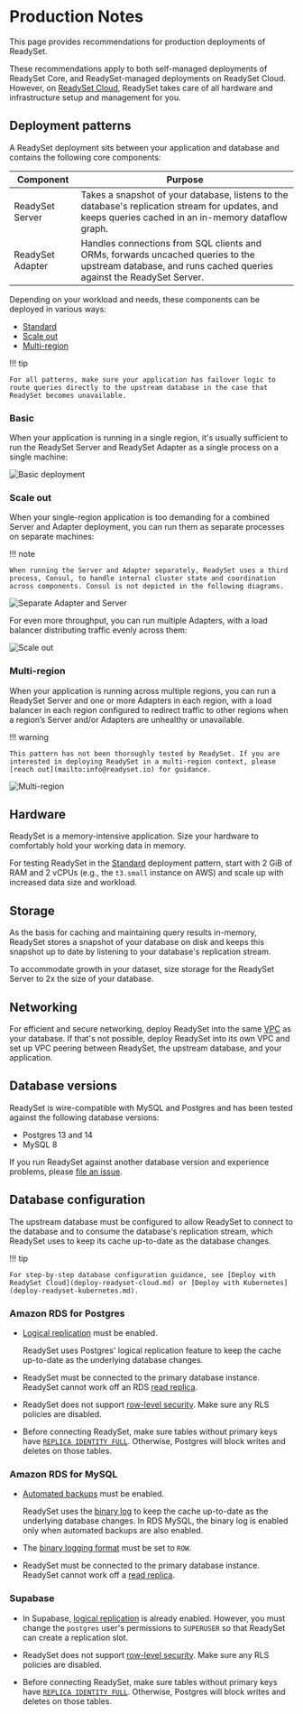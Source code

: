 # Production Notes

This page provides recommendations for production deployments of ReadySet.

These recommendations apply to both self-managed deployments of ReadySet Core, and ReadySet-managed deployments on ReadySet Cloud. However, on [ReadySet Cloud](deploy-readyset-cloud.md), ReadySet takes care of all hardware and infrastructure setup and management for you.

## Deployment patterns

A ReadySet deployment sits between your application and database and contains the following core components:

| Component | Purpose |
|-----------|---------|
| ReadySet Server | Takes a snapshot of your database, listens to the database's replication stream for updates, and keeps queries cached in an in-memory dataflow graph. |
| ReadySet Adapter | Handles connections from SQL clients and ORMs, forwards uncached queries to the upstream database, and runs cached queries against the ReadySet Server.

Depending on your workload and needs, these components can be deployed in various ways:

- [Standard](#standard)
- [Scale out](#scale-out)
- [Multi-region](#multi-region)

!!! tip

    For all patterns, make sure your application has failover logic to route queries directly to the upstream database in the case that ReadySet becomes unavailable.

### Basic

When your application is running in a single region, it's usually sufficient to run the ReadySet Server and ReadySet Adapter as a single process on a single machine:

![Basic deployment](../assets/deployment-pattern-basic.png)

### Scale out

When your single-region application is too demanding for a combined Server and Adapter deployment, you can run them as separate processes on separate machines:

!!! note

    When running the Server and Adapter separately, ReadySet uses a third process, Consul, to handle internal cluster state and coordination across components. Consul is not depicted in the following diagrams.

![Separate Adapter and Server](../assets/deployment-pattern-separate-adapter-server.png)

For even more throughput, you can run multiple Adapters, with a load balancer distributing traffic evenly across them:

![Scale out](../assets/deployment-pattern-scale-out.png)

### Multi-region

When your application is running across multiple regions, you can run a ReadySet Server and one or more Adapters in each region, with a load balancer in each region configured to redirect traffic to other regions when a region’s Server and/or Adapters are unhealthy or unavailable.

!!! warning

    This pattern has not been thoroughly tested by ReadySet. If you are interested in deploying ReadySet in a multi-region context, please [reach out](mailto:info@readyset.io) for guidance.

![Multi-region](../assets/deployment-pattern-multi-server.png)

## Hardware

ReadySet is a memory-intensive application. Size your hardware to comfortably hold your working data in memory.

For testing ReadySet in the [Standard](#standard) deployment pattern, start with 2 GiB of RAM and 2 vCPUs (e.g., the `t3.small` instance on AWS) and scale up with increased data size and workload.

## Storage

As the basis for caching and maintaining query results in-memory, ReadySet stores a snapshot of your database on disk and keeps this snapshot up to date by listening to your database's replication stream.

To accommodate growth in your dataset, size storage for the ReadySet Server to 2x the size of your database.

## Networking

For efficient and secure networking, deploy ReadySet into the same [VPC](https://en.wikipedia.org/wiki/Virtual_private_cloud) as your database. If that's not possible, deploy ReadySet into its own VPC and set up VPC peering between ReadySet, the upstream database, and your application.

## Database versions

ReadySet is wire-compatible with MySQL and Postgres and has been tested against the following database versions:

- Postgres 13 and 14
- MySQL 8

If you run ReadySet against another database version and experience problems, please [file an issue](https://github.com/readysettech/readyset/issues/new/choose).

## Database configuration

The upstream database must be configured to allow ReadySet to connect to the database and to consume the database's replication stream, which ReadySet uses to keep its cache up-to-date as the database changes.

!!! tip

    For step-by-step database configuration guidance, see [Deploy with ReadySet Cloud](deploy-readyset-cloud.md) or [Deploy with Kubernetes](deploy-readyset-kubernetes.md).

### Amazon RDS for Postgres

- [Logical replication](https://www.postgresql.org/docs/current/logical-replication.html) must be enabled.

    ReadySet uses Postgres' logical replication feature to keep the cache up-to-date as the underlying database changes.

- ReadySet must be connected to the primary database instance. ReadySet cannot work off an RDS [read replica](https://docs.aws.amazon.com/AmazonRDS/latest/UserGuide/USER_ReadRepl.html).  

- ReadySet does not support [row-level security](https://www.postgresql.org/docs/current/ddl-rowsecurity.html). Make sure any RLS policies are disabled.

- Before connecting ReadySet, make sure tables without primary keys have [`REPLICA IDENTITY FULL`](https://www.postgresql.org/docs/current/sql-altertable.html#SQL-ALTERTABLE-REPLICA-IDENTITY). Otherwise, Postgres will block writes and deletes on those tables.

### Amazon RDS for MySQL

- [Automated backups](https://docs.aws.amazon.com/AmazonRDS/latest/UserGuide/USER_WorkingWithAutomatedBackups.html#USER_WorkingWithAutomatedBackups.Enabling) must be enabled.

    ReadySet uses the [binary log](https://dev.mysql.com/doc/refman/5.7/en/binary-log.html) to keep the cache up-to-date as the underlying database changes. In RDS MySQL, the binary log is enabled only when automated backups are also enabled.

- The [binary logging format](https://dev.mysql.com/doc/refman/5.7/en/binary-log-setting.html) must be set to `ROW`.

- ReadySet must be connected to the primary database instance. ReadySet cannot work off a [read replica](https://docs.aws.amazon.com/AmazonRDS/latest/UserGuide/USER_ReadRepl.html).  

### Supabase

- In Supabase, [logical replication](https://www.postgresql.org/docs/current/logical-replication.html) is already enabled. However, you must change the `postgres` user's permissions to `SUPERUSER` so that ReadySet can create a replication slot.  

- ReadySet does not support [row-level security](https://www.postgresql.org/docs/current/ddl-rowsecurity.html). Make sure any RLS policies are disabled.

- Before connecting ReadySet, make sure tables without primary keys have [`REPLICA IDENTITY FULL`](https://www.postgresql.org/docs/current/sql-altertable.html#SQL-ALTERTABLE-REPLICA-IDENTITY). Otherwise, Postgres will block writes and deletes on those tables.
